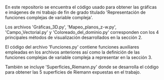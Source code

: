 En este repositorio se encuentra el código usado para obtener las gráficas e imágenes de mi trabajo de fin de grado titulado 'Representación de funciones complejas de variable compleja'.

Los archivos 'Gráficas_3D.py', 'Mapeo_planos_z-w.py', 'Campo_Vectorial.py' y 'Coloreado_del_dominio.py' corresponden con los 4 principales métodos de visualización desarrollados en la sección 2.

El código del archivo 'Funciones.py' contiene funciones auxiliares empleadas en los archivos anteriores así como la definición de las funciones complejas de variable compleja a representar en la sección 3.

También se incluye 'Superficies_Riemann.py' donde se desarrolla el código para obtener las 5 superficies de Riemann expuestas en el trabajo.

